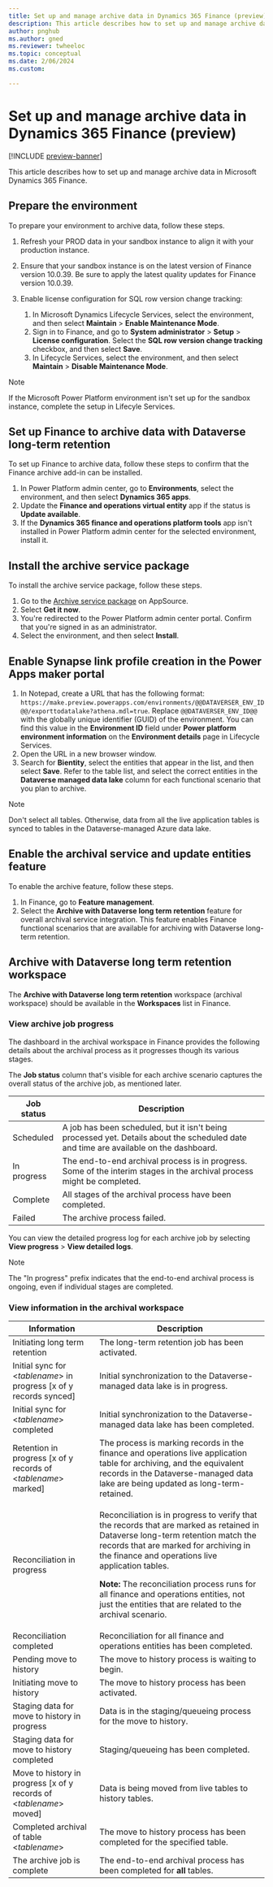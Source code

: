 ```yaml
---
title: Set up and manage archive data in Dynamics 365 Finance (preview)
description: This article describes how to set up and manage archive data in Microsoft Dynamics 365 Finance.
author: pnghub
ms.author: gned
ms.reviewer: twheeloc
ms.topic: conceptual
ms.date: 2/06/2024
ms.custom:

---
```

# Set up and manage archive data in Dynamics 365 Finance (preview)

[!INCLUDE [preview-banner](../../../supply-chain/includes/preview-banner.md)]

This article describes how to set up and manage archive data in Microsoft Dynamics 365 Finance.

## Prepare the environment

To prepare your environment to archive data, follow these steps.

1. Refresh your PROD data in your sandbox instance to align it with your production instance.
1. Ensure that your sandbox instance is on the latest version of Finance version 10.0.39. Be sure to apply the latest quality updates for Finance version 10.0.39.
1. Enable license configuration for SQL row version change tracking:

    1. In Microsoft Dynamics Lifecycle Services, select the environment, and then select **Maintain** \> **Enable Maintenance Mode**.
    1. Sign in to Finance, and go to **System administrator** \> **Setup** \> **License configuration**. Select the **SQL row version change tracking** checkbox, and then select **Save**.
    1. In Lifecycle Services, select the environment, and then select **Maintain** \> **Disable Maintenance Mode**.

> [!NOTE]
> If the Microsoft Power Platform environment isn't set up for the sandbox instance, complete the setup in Lifecyle Services.

## Set up Finance to archive data with Dataverse long-term retention

To set up Finance to archive data, follow these steps to confirm that the Finance archive add-in can be installed.

1. In Power Platform admin center, go to **Environments**, select the environment, and then select **Dynamics 365 apps**.
1. Update the **Finance and operations virtual entity** app if the status is **Update available**.
1. If the **Dynamics 365 finance and operations platform tools** app isn't installed in Power Platform admin center for the selected environment, install it.

## Install the archive service package

To install the archive service package, follow these steps.

1. Go to the [Archive service package](https://appsource.microsoft.com/product/dynamics-365/mscrm.d365-archiveservice-preview?flightCodes=0538131b166e4600b7ea7a53cc34f6b8) on AppSource.
1. Select **Get it now**.
1. You're redirected to the Power Platform admin center portal. Confirm that you're signed in as an administrator.
1. Select the environment, and then select **Install**.

## Enable Synapse link profile creation in the Power Apps maker portal

1. In Notepad, create a URL that has the following format: `https://make.preview.powerapps.com/environments/@@DATAVERSER_ENV_ID@@/exporttodatalake?athena.mdl=true`. Replace `@@DATAVERSER_ENV_ID@@` with the globally unique identifier (GUID) of the environment. You can find this value in the **Environment ID** field under **Power platform environment information** on the **Environment details** page in Lifecycle Services.
1. Open the URL in a new browser window.
1. Search for **Bientity**, select the entities that appear in the list, and then select **Save**. Refer to the table list, and select the correct entities in the **Dataverse managed data lake** column for each functional scenario that you plan to archive.

> [!NOTE]
> Don't select all tables. Otherwise, data from all the live application tables is synced to tables in the Dataverse-managed Azure data lake.

## Enable the archival service and update entities feature

To enable the archive feature, follow these steps.

1. In Finance, go to **Feature management**.
1. Select the **Archive with Dataverse long term retention** feature for overall archival service integration. This feature enables Finance functional scenarios that are available for archiving with Dataverse long-term retention.

## Archive with Dataverse long term retention workspace

The **Archive with Dataverse long term retention** workspace (archival workspace) should be available in the **Workspaces** list in Finance.

### View archive job progress

The dashboard in the archival workspace in Finance provides the following details about the archival process as it progresses though its various stages.

The **Job status** column that's visible for each archive scenario captures the overall status of the archive job, as mentioned later.

| Job status | Description |
|---|---|
| Scheduled | A job has been scheduled, but it isn't being processed yet. Details about the scheduled date and time are available on the dashboard. |
| In progress | The end-to-end archival process is in progress. Some of the interim stages in the archival process might be completed. |
| Complete | All stages of the archival process have been completed. |
| Failed | The archive process failed. |

You can view the detailed progress log for each archive job by selecting **View progress** \> **View detailed logs**.

> [!NOTE]
> The "In progress" prefix indicates that the end-to-end archival process is ongoing, even if individual stages are completed.

### View information in the archival workspace

| Information | Description |
|---|---|
| Initiating long term retention | The long-term retention job has been activated. |
| Initial sync for \<*tablename*\> in progress \[x of y records synced\] |Initial synchronization to the Dataverse-managed data lake is in progress. |
| Initial sync for \<*tablename*\> completed | Initial synchronization to the Dataverse-managed data lake has been completed. |
| Retention in progress \[x of y records of \<*tablename*\> marked\] | The process is marking records in the finance and operations live application table for archiving, and the equivalent records in the Dataverse-managed data lake are being updated as long-term-retained. |
| Reconciliation in progress | <p>Reconciliation is in progress to verify that the records that are marked as retained in Dataverse long-term retention match the records that are marked for archiving in the finance and operations live application tables.</p><p><strong>Note:</strong> The reconciliation process runs for all finance and operations entities, not just the entities that are related to the archival scenario.</p> |
| Reconciliation completed | Reconciliation for all finance and operations entities has been completed. |
| Pending move to history | The move to history process is waiting to begin. |
| Initiating move to history | The move to history process has been activated. |
| Staging data for move to history in progress | Data is in the staging/queueing process for the move to history. |
| Staging data for move to history completed | Staging/queueing has been completed. |
| Move to history in progress \[x of y records of \<*tablename*\> moved\] | Data is being moved from live tables to history tables. |
| Completed archival of table \<*tablename*\> | The move to history process has been completed for the specified table. |
| The archive job is complete | The end-to-end archival process has been completed for **all** tables. |
